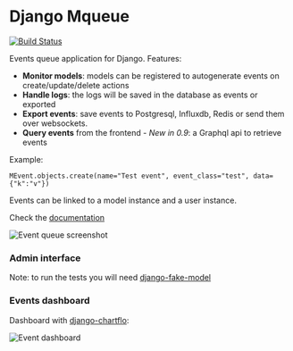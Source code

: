 # Django Mqueue

[![Build Status](https://travis-ci.org/synw/django-mqueue.svg?branch=master)](https://travis-ci.org/synw/django-mqueue)

Events queue application for Django. Features:

- **Monitor models**: models can be registered to autogenerate events on create/update/delete actions
- **Handle logs**: the logs will be saved in the database as events or exported
- **Export events**: save events to Postgresql, Influxdb, Redis or send them over websockets.
- **Query events** from the frontend - *New in 0.9*: a Graphql api to retrieve events

Example:

   ```pyhton
   MEvent.objects.create(name="Test event", event_class="test", data={"k":"v"})
   ```

Events can be linked to a model instance and a user instance.

Check the [documentation](http://django-mqueue.readthedocs.org/en/latest/)

![Event queue screenshot](https://raw.github.com/synw/django-mqueue/master/docs/_static/events_list.png)

### Admin interface

Note: to run the tests you will need [django-fake-model](https://github.com/erm0l0v/django-fake-model)

### Events dashboard

Dashboard with [django-chartflo](https://github.com/synw/django-chartflo):

![Event dashboard](https://raw.github.com/synw/django-mqueue/master/docs/_static/events_dashboard.png)
